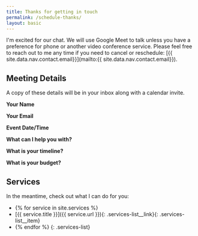 ```yaml
---
title: Thanks for getting in touch
permalink: /schedule-thanks/
layout: basic
---
```

I'm excited for our chat. We will use Google Meet to talk unless you have a preference for phone or another video conference service. Please feel free to reach out to me any time if you need to cancel or reschedule: [{{ site.data.nav.contact.email}}](mailto:{{ site.data.nav.contact.email}}).

## Meeting Details

A copy of these details will be in your inbox along with a calendar invite.

**Your Name** <span class="event-info name"></span>

**Your Email** <span class="event-info email"></span>

**Event Date/Time** <span class="event-info date-time"></span>

**What can I help you with?** <span class="event-info answer-1"></span>

**What is your timeline?** <span class="event-info answer-2"></span>

**What is your budget?** <span class="event-info answer-3"></span>

## Services

In the meantime, check out what I can do for you:

* {% for service in site.services %}
* [{{ service.title }}]({{ service.url }}){: .services-list__link}{: .services-list__item}
* {% endfor %}
{: .services-list}